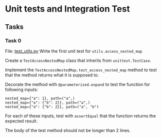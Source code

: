 # Unit tests and Integration Test

## Tasks

### Task 0
File: [test_utils.py](test_utils.py)
Write the first unit test for `utils.access_nested_map`

Create a `TestAccessNestedMap` class that inherits from `unittest.TestCase`.

Implement the `TestAccessNestedMap.test_access_nested_map` method to test that the method returns what it is supposed to.

Decorate the method with `@parameterized.expand` to test the function for following inputs:
```
nested_map={"a": 1}, path=("a",)
nested_map={"a": {"b": 2}}, path=("a",)
nested_map={"a": {"b": 2}}, path=("a", "b")
```
For each of these inputs, test with `assertEqual` that the function returns the expected result.

The body of the test method should not be longer than 2 lines.
